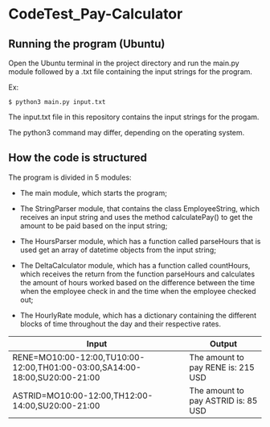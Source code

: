 # CodeTest_Pay-Calculator

## Running the program (Ubuntu)
Open the Ubuntu terminal in the project directory and run the main.py module followed by a .txt file containing the input strings for the program.

Ex:
```
$ python3 main.py input.txt
```
The input.txt file in this repository contains the input strings for the progam.

The python3 command may differ, depending on the operating system.



## How the code is structured
The program is divided in 5 modules:

- The main module, which starts the program;

- The StringParser module, that contains the class EmployeeString,
which receives an input string and uses the method calculatePay() to get the amount to be paid based on the input string;

- The HoursParser module, which has a function called parseHours that is used get an array of datetime objects from the input string;

- The DeltaCalculator module, which has a function called countHours, which receives the return from the function parseHours and calculates the amount of
hours worked based on the difference between the time when the employee check in and the time when the employee checked out;

- The HourlyRate module, which has a dictionary containing the different blocks of time throughout the day and their respective rates.


| Input                                                                             | Output                             |
| ----------------------------------------------------------------------------------| ---------------------------------- |
| RENE=MO10:00-12:00,TU10:00-12:00,TH01:00-03:00,SA14:00-18:00,SU20:00-21:00        | The amount to pay RENE is: 215 USD |
| ASTRID=MO10:00-12:00,TH12:00-14:00,SU20:00-21:00                                  | The amount to pay ASTRID is: 85 USD|
